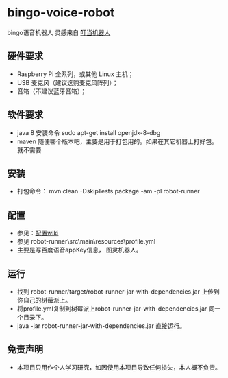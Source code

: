 # bingo-voice-robot
bingo语音机器人 灵感来自 [叮当机器人](https://github.com/wzpan/dingdang-robot/)

## 硬件要求
  - Raspberry Pi 全系列，或其他 Linux 主机；
  - USB 麦克风（建议选购麦克风阵列）；
  - 音箱（不建议蓝牙音箱）；

## 软件要求
  - java 8 安装命令  sudo apt-get install openjdk-8-dbg
  - maven 随便哪个版本吧，主要是用于打包用的。如果在其它机器上打好包。就不需要

## 安装
  - 打包命令：  mvn clean -DskipTests package -am -pl robot-runner

## 配置
  - 参见：[配置wiki](http://git.oschina.net/zlbroot/bingo-voice-robot/wikis/%E9%85%8D%E7%BD%AE)
  - 参见 robot-runner\src\main\resources\profile.yml
  - 主要是写百度语音appKey信息， 图灵机器人。

## 运行
  - 找到 robot-runner/target/robot-runner-jar-with-dependencies.jar 上传到你自己的树莓派上。
  - 将profile.yml复制到树莓派上robot-runner-jar-with-dependencies.jar 同一个目录下。
  - java -jar robot-runner-jar-with-dependencies.jar 直接运行。

## 免责声明
  - 本项目只用作个人学习研究，如因使用本项目导致任何损失，本人概不负责。
